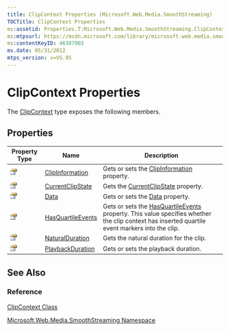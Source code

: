 ```yaml
---
title: ClipContext Properties (Microsoft.Web.Media.SmoothStreaming)
TOCTitle: ClipContext Properties
ms:assetid: Properties.T:Microsoft.Web.Media.SmoothStreaming.ClipContext
ms:mtpsurl: https://msdn.microsoft.com/library/microsoft.web.media.smoothstreaming.clipcontext_properties(v=VS.95)
ms:contentKeyID: 46307903
ms.date: 05/31/2012
mtps_version: v=VS.95
---
```


# ClipContext Properties

The [ClipContext](clipcontext-class-microsoft-web-media-smoothstreaming_1.md) type exposes the following members.

## Properties

|Property Type|Name|Description|
|--- |--- |--- |
|![Public property](images/Ff728140.pubproperty(en-us,VS.90).gif "Public property")|[ClipInformation](clipcontext-clipinformation-property-microsoft-web-media-smoothstreaming_1.md)|Gets or sets the [ClipInformation](clipcontext-clipinformation-property-microsoft-web-media-smoothstreaming_1.md) property.|
|![Public property](images/Ff728140.pubproperty(en-us,VS.90).gif "Public property")|[CurrentClipState](clipcontext-currentclipstate-property-microsoft-web-media-smoothstreaming_1.md)|Gets the [CurrentClipState](clipcontext-currentclipstate-property-microsoft-web-media-smoothstreaming_1.md) property.|
|![Public property](images/Ff728140.pubproperty(en-us,VS.90).gif "Public property")|[Data](clipcontext-data-property-microsoft-web-media-smoothstreaming_1.md)|Gets or sets the [Data](clipcontext-data-property-microsoft-web-media-smoothstreaming_1.md) property.|
|![Public property](images/Ff728140.pubproperty(en-us,VS.90).gif "Public property")|[HasQuartileEvents](clipcontext-hasquartileevents-property-microsoft-web-media-smoothstreaming_1.md)|Gets or sets the [HasQuartileEvents](clipcontext-hasquartileevents-property-microsoft-web-media-smoothstreaming_1.md) property. This value specifies whether the clip context has inserted quartile event markers into the clip.|
|![Public property](images/Ff728140.pubproperty(en-us,VS.90).gif "Public property")|[NaturalDuration](clipcontext-naturalduration-property-microsoft-web-media-smoothstreaming_1.md)|Gets the natural duration for the clip.|
|![Public property](images/Ff728140.pubproperty(en-us,VS.90).gif "Public property")|[PlaybackDuration](clipcontext-playbackduration-property-microsoft-web-media-smoothstreaming_1.md)|Gets or sets the playback duration.|

## See Also

### Reference

[ClipContext Class](clipcontext-class-microsoft-web-media-smoothstreaming_1.md)

[Microsoft.Web.Media.SmoothStreaming Namespace](microsoft-web-media-smoothstreaming-namespace_1.md)
